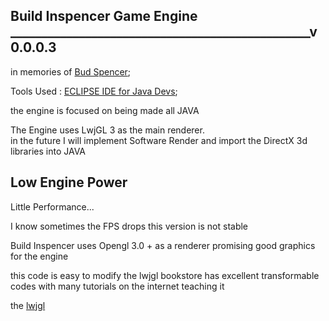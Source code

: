 ## Build Inspencer Game Engine ________________________________________________v0.0.0.3  
  in memories of [Bud Spencer](https://en.wikipedia.org/wiki/Bud_Spencer);
  
  Tools Used : [ECLIPSE IDE for Java Devs](https://www.eclipse.org/downloads/);
  
  the engine is focused on being made all JAVA
  
The Engine uses LwjGL 3 as the main renderer.  
in the future I will implement Software Render and import the DirectX 3d libraries into JAVA

## Low Engine Power

Little Performance...  
  
I know sometimes the FPS drops this version is not stable  

Build Inspencer uses Opengl 3.0 + as a renderer promising good graphics for the engine

  this code is easy to modify the lwjgl bookstore has excellent transformable codes with many tutorials on the internet teaching it
  
  the [lwjgl](https://www.lwjgl.org/guide)
